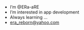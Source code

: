 - I’m @ERa-aRE
- I’m interested in app development 
- Always learning ...
- era_reborn@yahoo.com


<!---
ERa-aRE/ERa-aRE is a ✨ special ✨ repository because its `README.md` (this file) appears on your GitHub profile.
You can click the Preview link to take a look at your changes.
--->
